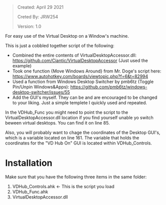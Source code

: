 > Created: April 29 2021
> 
> Creted By: JRW254
> 
> Version: 1.0

For easy use of the Virtual Desktop on a Window's machine. 

This is just a cobbled together script of the following:

* Combined the entire contents of VirtualDesktopAccessor.dll: https://github.com/Ciantic/VirtualDesktopAccessor (Just used the example)
* Took one function {Move Windows Around} from Mr. Doge's script here: https://www.autohotkey.com/boards/viewtopic.php?f=6&t=82994
* Used a function from Windows Desktop Switcher by pmb6tz (Toggle Pin/Unpin Windows&Apps): https://github.com/pmb6tz/windows-desktop-switcher/issues/55
* Add the GUI's myself. They can be and are encouraged to be changed to your liking. Just a simple templete I quickly used and repeated. 


In the VDHub_Func you might need to point the script to the VirtualDesktopAccessor.dll location if you find yourself unable yo switch beween virtual desktops. You can find it on line 85. 

Also, you will probably want to chage the coordinates of the Desktop GUI's, which is a variable located on line 161. The variable that holds the coordinates for the "VD Hub On" GUI is located within VDHub_Controls.


# Installation
Make sure that you have the following three items in the same folder:
1. VDHub_Controls.ahk <- This is the script you load
2. VDHub_Func.ahk
3. VirtualDesktopAccessor.dll
